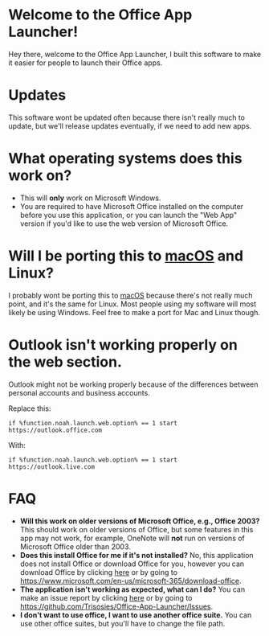 # Welcome to the Office App Launcher!
Hey there, welcome to the Office App Launcher, I built this software to make it easier for people to launch their Office apps.
# Updates
This software wont be updated often because there isn't really much to update, but we'll release updates eventually, if we need to add new apps. 
# What operating systems does this work on?
- This will **only** work on Microsoft Windows.
- You are required to have Microsoft Office installed on the computer before you use this application, or you can launch the "Web App" version if you'd like to use the web version of Microsoft Office.
# Will I be porting this to [macOS](https://apple.com/macOS) and Linux?
I probably wont be porting this to [macOS](https://apple.com/macOS) because there's not really much point, and it's the same for Linux. Most people using my software will most likely be using Windows. Feel free to make a port for Mac and Linux though.
# Outlook isn't working properly on the web section.
Outlook might not be working properly because of the differences between personal accounts and business accounts.

Replace this:
```
if %function.noah.launch.web.option% == 1 start https://outlook.office.com
```
With:
```
if %function.noah.launch.web.option% == 1 start https://outlook.live.com
```
# FAQ
- **Will this work on older versions of Microsoft Office, e.g., Office 2003?** This should work on older versions of Office, but some features in this app may not work, for example, OneNote will **not** run on versions of Microsoft Office older than 2003.
- **Does this install Office for me if it's not installed?** No, this application does not install Office or download Office for you, however you can download Office by clicking [here](https://www.microsoft.com/en-us/microsoft-365/download-office) or by going to https://www.microsoft.com/en-us/microsoft-365/download-office.
- **The application isn't working as expected, what can I do?** You can make an issue report by clicking [here](https://github.com/Trisosies/Office-App-Launcher/Issues) or by going to https://github.com/Trisosies/Office-App-Launcher/Issues.
- **I don't want to use office, I want to use another office suite.** You can use other office suites, but you'll have to change the file path.
